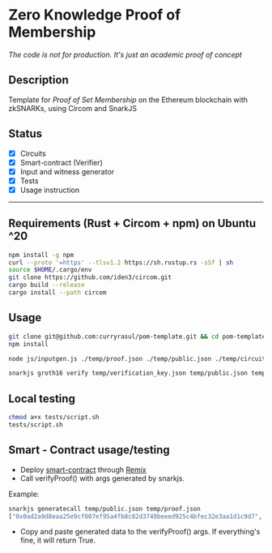 # Zero Knowledge Proof of Membership

*The code is not for production. It's just an academic proof of concept*

## Description
Template for *Proof of Set Membership* on the Ethereum blockchain with zkSNARKs, using Circom and SnarkJS

## Status
- [x] Circuits
- [x] Smart-contract (Verifier)
- [x] Input and witness generator
- [x] Tests
- [x] Usage instruction

___

## Requirements (Rust + Circom + npm) on Ubuntu ^20
```bash
npm install -g npm
curl --proto '=https' --tlsv1.2 https://sh.rustup.rs -sSf | sh
source $HOME/.cargo/env
git clone https://github.com/iden3/circom.git
cargo build --release
cargo install --path circom
```

## Usage
```bash
git clone git@github.com:curryrasul/pom-template.git && cd pom-template
npm install

node js/inputgen.js ./temp/proof.json ./temp/public.json ./temp/circuit_js/circuit.wasm ./temp/keys.zkey # Write proof to proof.json and publicSignals to public.json

snarkjs groth16 verify temp/verification_key.json temp/public.json temp/proof.json # Proof verification
```

## Local testing
```bash
chmod a+x tests/script.sh
tests/script.sh
```

## Smart - Contract usage/testing
* Deploy [smart-contract](contract/Verifier.sol) through [Remix](https://remix-project.org/) 
* Call verifyProof() with args generated by snarkjs. 

Example:
```bash
snarkjs generatecall temp/public.json temp/proof.json
["0x0ad2a9d8eaa25e9cf807ef95a4fb8c82d3749beeed925c4bfec32e3aa1d1c9d7", "0x0a659f28104f691b59e63328e526f8520630ad8d0a67b032d5376b0173e9b36e"],[["0x0348f16f62ebd201e6924221b4d8f4091b30190197918d51ae4fc8c90521d87d", "0x00c209e4096cd7d1b0edd0c095e11fb493034ade6ba596b85adc12b1e8779520"],["0x26c4c1da532673f86b67c7689fdb8e446005dc742308e237897e29da85732238", "0x0284df53198e33603565973f7e09f330ce0aa2bfad7031cae1f142e66256e4be"]],["0x060f662187a0e668c8b31c5a0b9e5693f0e034deaf910eb345a8c58d22054ad8", "0x26423d6156888d0c625bfc451e6b2f6eae3478e63b4f10c56592e002fb27629f"],["0x29476bed3540082e98941f25c01bdc4df71ce35ca6d3e67787e8495777dd9bd3"]
```

* Copy and paste generated data to the verifyProof() args. If everything's fine, it will return True.